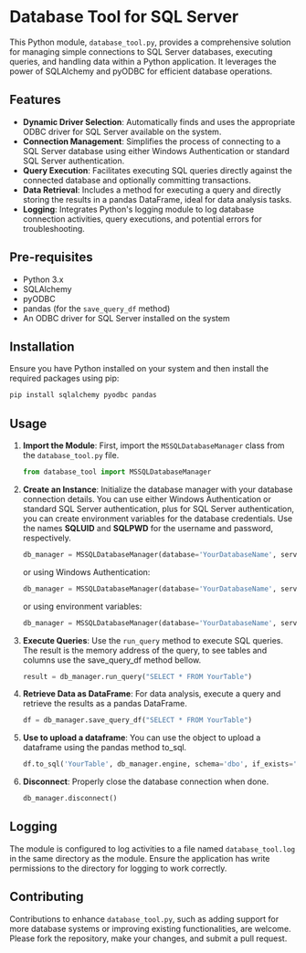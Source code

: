 # Database Tool for SQL Server

This Python module, `database_tool.py`, provides a comprehensive solution for managing simple connections to SQL Server databases, executing queries, and handling data within a Python application. It leverages the power of SQLAlchemy and pyODBC for efficient database operations.

## Features

- **Dynamic Driver Selection**: Automatically finds and uses the appropriate ODBC driver for SQL Server available on the system.
- **Connection Management**: Simplifies the process of connecting to a SQL Server database using either Windows Authentication or standard SQL Server authentication.
- **Query Execution**: Facilitates executing SQL queries directly against the connected database and optionally committing transactions.
- **Data Retrieval**: Includes a method for executing a query and directly storing the results in a pandas DataFrame, ideal for data analysis tasks.
- **Logging**: Integrates Python's logging module to log database connection activities, query executions, and potential errors for troubleshooting.

## Pre-requisites

- Python 3.x
- SQLAlchemy
- pyODBC
- pandas (for the `save_query_df` method)
- An ODBC driver for SQL Server installed on the system

## Installation

Ensure you have Python installed on your system and then install the required packages using pip:

```bash
pip install sqlalchemy pyodbc pandas
```

## Usage

1. **Import the Module**: First, import the `MSSQLDatabaseManager` class from the `database_tool.py` file.

    ```python
    from database_tool import MSSQLDatabaseManager
    ```

2. **Create an Instance**: Initialize the database manager with your database connection details. You can use either Windows Authentication or standard SQL Server authentication, plus for SQL Server authentication, you can create environment variables for the database credentials. 
Use the names **SQLUID** and **SQLPWD** for the username and password, respectively.

    ```python
    db_manager = MSSQLDatabaseManager(database='YourDatabaseName', server='YourServerAddress', user='YourUsername', password='YourPassword')
    ```
   or using Windows Authentication:
    ```python
    db_manager = MSSQLDatabaseManager(database='YourDatabaseName', server='YourServerAddress', trusted_connection=True)
    ```
    or using environment variables:
    ```python
    db_manager = MSSQLDatabaseManager(database='YourDatabaseName', server='YourServerAddress')
    ```    

3. **Execute Queries**: Use the `run_query` method to execute SQL queries.
The result is the memory address of the query, to see tables and columns use the save_query_df method bellow.

    ```python
    result = db_manager.run_query("SELECT * FROM YourTable")
    ```

4. **Retrieve Data as DataFrame**: For data analysis, execute a query and retrieve the results as a pandas DataFrame.

    ```python
    df = db_manager.save_query_df("SELECT * FROM YourTable")
    ```
5. **Use to upload a dataframe**: You can use the object to upload a dataframe using the pandas method to_sql.

    ```python
    df.to_sql('YourTable', db_manager.engine, schema='dbo', if_exists='replace', index=False)
    ```

5. **Disconnect**: Properly close the database connection when done.

    ```python
    db_manager.disconnect()
    ```

## Logging

The module is configured to log activities to a file named `database_tool.log` in the same directory as the module. Ensure the application has write permissions to the directory for logging to work correctly.

## Contributing

Contributions to enhance `database_tool.py`, such as adding support for more database systems or improving existing functionalities, are welcome. Please fork the repository, make your changes, and submit a pull request.

